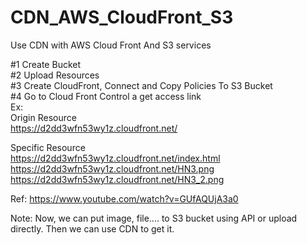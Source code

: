 # CDN_AWS_CloudFront_S3
Use CDN with AWS Cloud Front And S3 services

#1 Create Bucket</br>
#2 Upload Resources</br>
#3 Create CloudFront, Connect and Copy Policies To S3 Bucket</br>
#4 Go to Cloud Front Control a get access link</br>
Ex: </br>
Origin Resource</br>
    https://d2dd3wfn53wy1z.cloudfront.net/</br>
    
Specific Resource</br>
    https://d2dd3wfn53wy1z.cloudfront.net/index.html</br>
    https://d2dd3wfn53wy1z.cloudfront.net/HN3.png</br>
    https://d2dd3wfn53wy1z.cloudfront.net/HN3_2.png</br>

Ref: https://www.youtube.com/watch?v=GUfAQUjA3a0</br>

Note: Now, we can put image, file.... to S3 bucket using API or upload directly. Then we can use CDN to get it.

